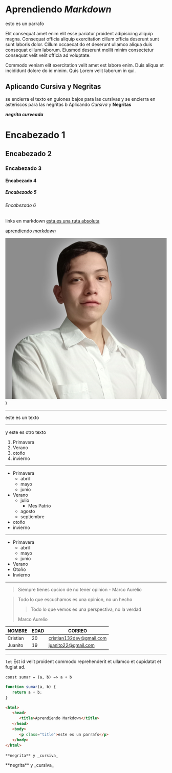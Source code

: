 <!--- esta monda esta mamona -->

# Aprendiendo *Markdown*
<!--- los parrafos en markdown no necesitan ningun tipo de declaraciones y no hay problemas con los saltos de linea -->

esto es un parrafo

Elit consequat amet enim elit esse pariatur proident adipisicing aliquip magna. Consequat officia aliquip exercitation cillum officia deserunt sunt sunt laboris dolor. Cillum occaecat do et deserunt ullamco aliqua duis consequat cillum laborum. Eiusmod deserunt mollit minim consectetur consequat velit velit officia ad voluptate.

Commodo veniam elit exercitation velit amet est labore enim. Duis aliqua et incididunt dolore do id minim. Quis Lorem velit laborum in qui.

## Aplicando Cursiva y Negritas

se encierra el texto en guiones bajos para las cursivas y se encierra en asteriscos para las negritas
b
Aplicando *Cursiva* y **Negritas**

***negrita curveada***

<!--- debe haber espacio entre el hash y el texto para que se muestre correctamente -->

# Encabezado 1

## Encabezado 2

### Encabezado 3

#### Encabezado 4

##### Encabezado 5

###### Encabezado 6

<!--- los enlaces se hacen con dos partes, una con llaves cuadradas y la segunda con parantesis -->

links en markdown
[esta es una ruta absoluta](https://youtube.com)

<!--- los enlaces internos solo funcionan con encabezados y al momento de ingresar el enlace se usa hash y el propio editor nos la completa, y los espacios se representan con un guion -->

[aprendiendo *markdown*](#aprendiendo-markdown)

<!--- para mostrar una imagen es igual al de html solo que al inicio se pone un signo de admiracion y lo que valla en lo guines cadrados sera el alt de la imagen -->

![This is JavaScript](IMG_20220718_140517.jpg))

<!--- semanticamete esta division es para cambiar de tema en markdown, como el hr  -->

---

este es un texto

---

y este es otro texto

1. Primavera
2. Verano
3. otoño
4. invierno

---

- Primavera
  - abril
  - mayo
  - junio
- Verano
  - julio
    - Mes Patrio
  - agosto
  - septiembre
- otoño
- invierno

---

- Primavera
  - abril
  - mayo
  - junio
- Verano
- Otoño
- Invierno

---

<!--- cita en una linea  -->

> Siempre tienes opcion de no tener opinion - Marco Aurelio

<!--- cita en bloque -->

> Todo lo que escuchamos es una opinion, no un hecho
>
>> Todo lo que vemos es una perspectiva, no la verdad
>
> Marco Aurelio

<!--- para crear tablas se usa esta estructura  -->

| NOMBRE   | EDAD | CORREO                   |
| -------- | ---- | ------------------------ |
| Cristian | 20   | cristian132dev@gmail.com |
| Juanito  | 19   | juanito22@gmail.com      |

---

<!--- para destacar codigo se usan los acentos graves y si es un bloque se puede especificar el lenguaje escrito  -->

`let` Est id velit proident commodo reprehenderit et ullamco et cupidatat et fugiat ad.

`const sumar = (a, b) => a + b`

```js
function sumar(a, b) {
   return a + b;
}
```

```html
<html>
   <head>
      <title>Aprendiendo Markdown</title>
   </head>
   <body>
      <p class="title">este es un parrafo</p>
   </body>
</html>
```

`**negrita** y _cursiva_`

<!-- para que nuestra hoja de markdown ignore los cambios a nuestros textos se pone una contra barra -->
\*\*negrita** y \_cursiva_
